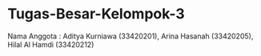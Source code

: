 # Tugas-Besar-Kelompok-3
Nama Anggota : Aditya Kurniawa (33420201), Arina Hasanah (33420205), Hilal Al Hamdi (33420212)
